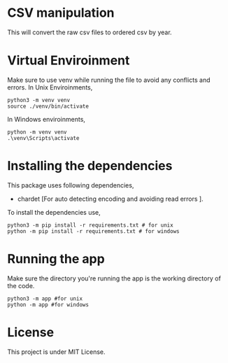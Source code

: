 # CSV manipulation
This will convert the raw csv files to ordered csv by year.
# Virtual Enviroinment
Make sure to use venv while running the file to avoid any conflicts and errors.
In Unix Enviroinments,
```
python3 -m venv venv
source ./venv/bin/activate
```
In Windows enviroinments,
```
python -m venv venv
.\venv\Scripts\activate
```
# Installing the dependencies
This package uses following dependencies,
- chardet [For auto detecting encoding and avoiding read errors ].

To install the dependencies use,
```
python3 -m pip install -r requirements.txt # for unix
python -m pip install -r requirements.txt # for windows
```
# Running the app
Make sure the directory you're running the app is the working directory of the code.

```
python3 -m app #for unix
python -m app #for windows
```
# License
This project is under MIT License.
